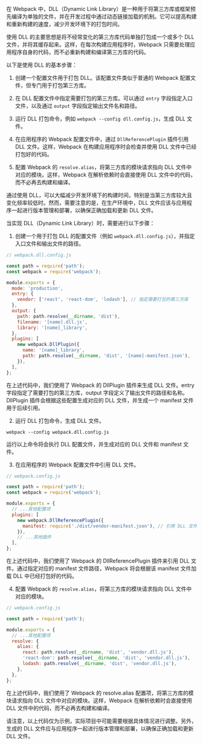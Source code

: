 在 Webpack 中，DLL（Dynamic Link Library）是一种用于将第三方库或框架预先编译为单独的文件，并在开发过程中通过动态链接加载的机制。它可以提高构建和重新构建的速度，减少开发环境下的打包时间。

使用 DLL 的主要思想是将不经常变化的第三方库代码单独打包成一个或多个 DLL 文件，并将其缓存起来。这样，在每次构建应用程序时，Webpack 只需要处理应用程序自身的代码，而不必重新构建和编译第三方库的代码。

以下是使用 DLL 的基本步骤：

1. 创建一个配置文件用于打包 DLL。该配置文件类似于普通的 Webpack 配置文件，但专门用于打包第三方库。

2. 在 DLL 配置文件中指定需要打包的第三方库。可以通过 `entry` 字段指定入口文件，以及通过 `output` 字段指定输出文件名和路径。

3. 运行 DLL 打包命令，例如 `webpack --config dll.config.js`，生成 DLL 文件。

4. 在应用程序的 Webpack 配置文件中，通过 `DllReferencePlugin` 插件引用 DLL 文件。这样，Webpack 在构建应用程序时会检查并使用 DLL 文件中已经打包好的代码。

5. 配置 Webpack 的 `resolve.alias`，将第三方库的模块请求指向 DLL 文件中对应的模块。这样，Webpack 在解析依赖时会直接使用 DLL 文件中的代码，而不必再去构建和编译。

通过使用 DLL，可以大幅减少开发环境下的构建时间，特别是当第三方库较大且变化频率较低时。然而，需要注意的是，在生产环境中，DLL 文件应该与应用程序一起进行版本管理和部署，以确保正确加载和更新 DLL 文件。

当实现 DLL（Dynamic Link Library）时，需要进行以下步骤：

1. 创建一个用于打包 DLL 的配置文件（例如 `webpack.dll.config.js`），并指定入口文件和输出文件的路径。

```javascript
// webpack.dll.config.js

const path = require('path');
const webpack = require('webpack');

module.exports = {
  mode: 'production',
  entry: {
    vendor: ['react', 'react-dom', 'lodash'], // 指定需要打包的第三方库
  },
  output: {
    path: path.resolve(__dirname, 'dist'),
    filename: '[name].dll.js',
    library: '[name]_library',
  },
  plugins: [
    new webpack.DllPlugin({
      name: '[name]_library',
      path: path.resolve(__dirname, 'dist', '[name]-manifest.json'),
    }),
  ],
};
```

在上述代码中，我们使用了 Webpack 的 DllPlugin 插件来生成 DLL 文件。entry 字段指定了需要打包的第三方库，output 字段定义了输出文件的路径和名称。DllPlugin 插件会根据这些配置生成对应的 DLL 文件，并生成一个 manifest 文件用于后续引用。

2. 运行 DLL 打包命令，生成 DLL 文件。

```shell
webpack --config webpack.dll.config.js
```

运行以上命令将会执行 DLL 配置文件，并生成对应的 DLL 文件和 manifest 文件。

3. 在应用程序的 Webpack 配置文件中引用 DLL 文件。

```javascript
// webpack.config.js

const path = require('path');
const webpack = require('webpack');

module.exports = {
  // ...其他配置项
  plugins: [
    new webpack.DllReferencePlugin({
      manifest: require('./dist/vendor-manifest.json'), // 引用 DLL 文件的 manifest
    }),
    // ...其他插件
  ],
};
```

在上述代码中，我们使用了 Webpack 的 DllReferencePlugin 插件来引用 DLL 文件。通过指定对应的 manifest 文件路径，Webpack 将会根据该 manifest 文件加载 DLL 中已经打包好的代码。

4. 配置 Webpack 的 `resolve.alias`，将第三方库的模块请求指向 DLL 文件中对应的模块。

```javascript
// webpack.config.js

const path = require('path');

module.exports = {
  // ...其他配置项
  resolve: {
    alias: {
      react: path.resolve(__dirname, 'dist', 'vendor.dll.js'),
      'react-dom': path.resolve(__dirname, 'dist', 'vendor.dll.js'),
      lodash: path.resolve(__dirname, 'dist', 'vendor.dll.js'),
    },
  },
};
```

在上述代码中，我们使用了 Webpack 的 resolve.alias 配置项，将第三方库的模块请求指向 DLL 文件中对应的模块。这样，Webpack 在解析依赖时会直接使用 DLL 文件中的代码，而不必再去构建和编译。

请注意，以上代码仅为示例，实际项目中可能需要根据具体情况进行调整。另外，生成的 DLL 文件应与应用程序一起进行版本管理和部署，以确保正确加载和更新 DLL 文件。